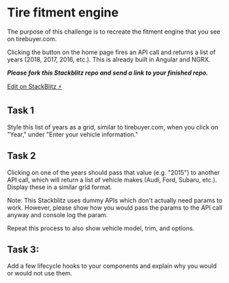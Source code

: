 # Tire fitment engine

The purpose of this challenge is to recreate the fitment engine that you see on tirebuyer.com.

Clicking the button on the home page fires an API call and returns a list of years (2018, 2017, 2016, etc.). This is already built in Angular and NGRX.

 _**Please fork this Stackblitz repo and send a link to your finished repo.**_

 [Edit on StackBlitz ⚡️](https://stackblitz.com/edit/angular-fitment)

## Task 1

Style this list of years as a grid, similar to tirebuyer.com, when you click on "Year," under "Enter your vehicle information."

## Task 2

Clicking on one of the years should pass that value (e.g. "2015") to another API call, which will return a list of vehicle makes (Audi, Ford, Subaru, etc.). Display these in a similar grid format. 

Note: This Stackblitz uses dummy APIs which don't actually need params to work. However, please show how you would pass the params to the API call anyway and console log the param.

Repeat this process to also show vehicle model, trim, and options.


## Task 3:

Add a few lifecycle hooks to your components and explain why you would or would not use them.
